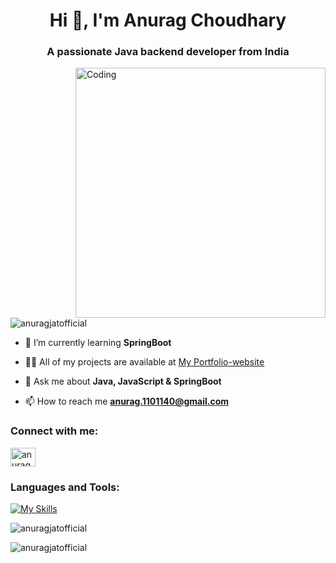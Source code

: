 <h1 align="center">Hi 👋, I'm Anurag Choudhary</h1>
<h3 align="center">A passionate Java backend developer from India</h3>
<img align="right" alt="Coding" width="400" src="https://media.tenor.com/2nKSTDDekOgAAAAC/coding-kira.gif">
<p align="left"> <img src="https://komarev.com/ghpvc/?username=anuragjatofficial&label=Profile%20views&color=0e75b6&style=flat" alt="anuragjatofficial" /> </p>

- 🌱 I’m currently learning **SpringBoot**
- 👨‍💻 All of my projects are available at [My Portfolio-website](https://anuragjatofficial.github.io/)
- 💬 Ask me about **Java, JavaScript & SpringBoot**

- 📫 How to reach me **anurag.1101140@gmail.com**

<h3 align="left">Connect with me:</h3>
<p align="left">
<a href="https://linkedin.com/in/anurag-choudhary-7a0874258/" target="blank"><img align="center" src="https://raw.githubusercontent.com/rahuldkjain/github-profile-readme-generator/master/src/images/icons/Social/linked-in-alt.svg" alt="anurag-choudhary-7a0874258/" height="30" width="40" /></a>
</p>

<h3 align="left">Languages and Tools:</h3>

[![My Skills](https://skillicons.dev/icons?i=java,spring,maven,mysql,github,postman,hibernate,html,jest,js,css,tailwind,react&theme=light)](https://skillicons.dev)

<p><img align="center" src="https://github-readme-stats.vercel.app/api/top-langs?username=anuragjatofficial&show_icons=true&locale=en&layout=compact" alt="anuragjatofficial" /></p>

<p><img align="center" src="https://github-readme-streak-stats.herokuapp.com/?user=anuragjatofficial&exclude_days=Thrus" alt="anuragjatofficial" /></p>

    

